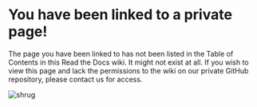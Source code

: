 # You have been linked to a private page!

The page you have been linked to has not been listed in the Table of Contents in this Read the Docs wiki. It might not exist at all. If you wish to view this page and lack the permissions to the wiki on our private GitHub repository, please contact us for access.

![shrug](imgs/shrug.jpeg)